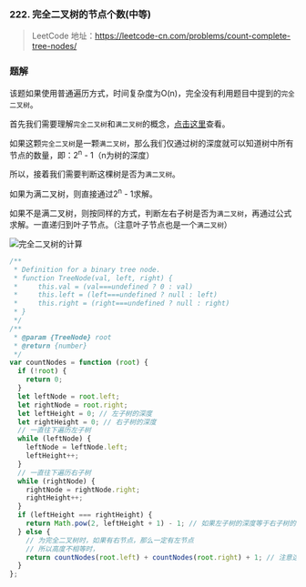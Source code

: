 ### 222. 完全二叉树的节点个数(中等)

> LeetCode 地址：https://leetcode-cn.com/problems/count-complete-tree-nodes/

### 题解
该题如果使用普通遍历方式，时间复杂度为O(n)，完全没有利用题目中提到的`完全二叉树`。

首先我们需要理解`完全二叉树`和`满二叉树`的概念，[点击这里](https://github.com/kerwin-ly/Blog/blob/main/data-structure/%E4%BA%8C%E5%8F%89%E6%A0%91.md)查看。

如果这颗`完全二叉树`是一颗`满二叉树`，那么我们仅通过树的深度就可以知道树中所有节点的数量，即：2<sup>n</sup> - 1（n为树的深度）

所以，接着我们需要判断这棵树是否为`满二叉树`。

如果为满二叉树，则直接通过2<sup>n</sup> - 1求解。

如果不是满二叉树，则按同样的方式，判断左右子树是否为`满二叉树`，再通过公式求解。一直递归到叶子节点。（注意叶子节点也是一个`满二叉树`）

![完全二叉树的计算](https://raw.githubusercontent.com/kerwin-ly/Blog/main/assets/imgs/algorithm/complete-tree-count.png)

```js
/**
 * Definition for a binary tree node.
 * function TreeNode(val, left, right) {
 *     this.val = (val===undefined ? 0 : val)
 *     this.left = (left===undefined ? null : left)
 *     this.right = (right===undefined ? null : right)
 * }
 */
/**
 * @param {TreeNode} root
 * @return {number}
 */
var countNodes = function (root) {
  if (!root) {
    return 0;
  }
  let leftNode = root.left;
  let rightNode = root.right;
  let leftHeight = 0; // 左子树的深度
  let rightHeight = 0; // 右子树的深度
  // 一直往下遍历左子树
  while (leftNode) {
    leftNode = leftNode.left;
    leftHeight++;
  }
  // 一直往下遍历右子树
  while (rightNode) {
    rightNode = rightNode.right;
    rightHeight++;
  }
  if (leftHeight === rightHeight) {
    return Math.pow(2, leftHeight + 1) - 1; // 如果左子树的深度等于右子树的深度，则为满二叉树，节点总数为2^n - 1
  } else {
    // 为完全二叉树时，如果有右节点，那么一定有左节点
    // 所以高度不相等时，
    return countNodes(root.left) + countNodes(root.right) + 1; // 注意这里是直接求的左右子树的节点数量，还需要加上父节点。所以+1
  }
};
```
